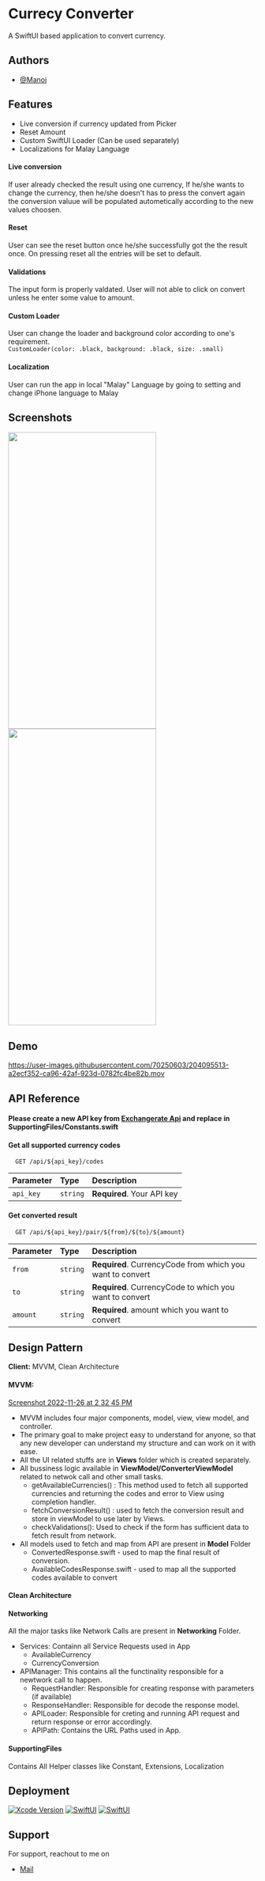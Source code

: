 
# Currecy Converter

A SwiftUI based application to convert currency.


## Authors

- [@Manoj](https://github.com/manojRakuten)


## Features

- Live conversion if currency updated from Picker
- Reset Amount
- Custom SwiftUI Loader (Can be used separately)
- Localizations for Malay Language

#### Live conversion
If user already checked the result using one currency, If he/she wants to change the currency, then he/she doesn't has to press the convert again the conversion valuue will be populated autometically according to the new values choosen.

#### Reset
User can see the reset button once he/she successfully got the the result once. On pressing reset all the entries will be set to default.

#### Validations
The input form is properly valdated. User will not able to click on convert unless he enter some value to amount.

#### Custom Loader
User can change the loader and background color according to one's requirement.\
``CustomLoader(color: .black, background: .black, size: .small)``

#### Localization
User can run the app in local "Malay" Language by going to setting and change iPhone language to Malay


## Screenshots

<a href="url"><img src="https://user-images.githubusercontent.com/70250603/204105443-f97f6c5a-0435-4300-a1dc-8eb00f7ec0ca.png" align="left" height="600" width="300" ></a>
<a href="url"><img src="https://user-images.githubusercontent.com/70250603/204105447-09984eef-4a0e-4a18-9b74-6878c5f1a1fa.png" align="centre" height="600" width="300" ></a>


## Demo
https://user-images.githubusercontent.com/70250603/204095513-a2ecf352-ca96-42af-923d-0782fc4be82b.mov


## API Reference
#### Please create a new API key from [Exchangerate Api](https://www.exchangerate-api.com) and replace in **SupportingFiles/Constants.swift**

#### Get all supported currency codes

```http
  GET /api/${api_key}/codes
```

| Parameter | Type     | Description                |
| :-------- | :------- | :------------------------- |
| `api_key` | `string` | **Required**. Your API key |

#### Get converted result

```http
  GET /api/${api_key}/pair/${from}/${to}/${amount}
```

| Parameter | Type     | Description                       |
| :-------- | :------- | :-------------------------------- |
| `from`    | `string` | **Required**. CurrencyCode from which you want to convert|
| `to`      | `string` | **Required**. CurrencyCode to which you want to convert  |
| `amount`  | `string` | **Required**. amount which you want to convert           |

## Design Pattern

**Client:** MVVM, Clean Architecture
#### MVVM:
[Screenshot 2022-11-26 at 2 32 45 PM](https://user-images.githubusercontent.com/70250603/204081020-a45f95b4-4d61-4ac7-ba44-58cbd75ea637.png)

- MVVM includes four major components, model, view, view model, and controller.
- The primary goal to make project easy to understand for anyone, so that any new developer can understand my structure and can work on it with ease.
- All the UI related stuffs are in **Views** folder which is created separately.
- All bussiness logic available in **ViewModel/ConverterViewModel** related to netwok call and other small tasks.
  - getAvailableCurrencies() : This method used to fetch all supported currencies and returning the codes and error to View using completion handler.
  - fetchConversionResult() : used to fetch the conversion result and store in viewModel to use later by Views.
  - checkValidations(): Used to check if the form has sufficient data to fetch result from network.
- All models used to fetch and map from API are present in **Model** Folder
  - ConvertedResponse.swift - used to map the final result of conversion.
  - AvailableCodesResponse.swift - used to map all the supported codes available to convert
  
#### Clean Architecture
#### Networking
All the major tasks like Network Calls are present in **Networking** Folder.
- Services: Containn all Service Requests used in App
   - AvailableCurrency
   - CurrencyConversion
- APIManager: This contains all the functinality responsible for a newtwork call to happen.
  - RequestHandler: Responsible for creating response with parameters (if available)
  - ResponseHandler: Responsible for decode the response model.
  - APILoader: Responsible for creting and running API request and return response or error accordingly.
  - APIPath: Contains the URL Paths used in App. 

#### SupportingFiles
Contains All Helper classes like Constant, Extensions, Localization
## Deployment

[![Xcode Version](https://img.shields.io/badge/Xcode-version%2013.2.1-green)]()
[![SwiftUI](https://img.shields.io/badge/SwiftUI-3.0-yellow)]()
[![SwiftUI](https://img.shields.io/badge/iOS-15.2-orange)]()


## Support

For support, reachout to me on  
- [Mail](mailto:manoj.rana@rakuten.com)

